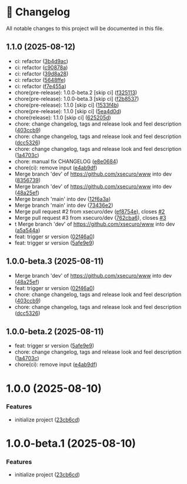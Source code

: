 # 📜 Changelog

All notable changes to this project will be documented in this file.



## 1.1.0 (2025-08-12)

* ci: refactor ([3b4d9ac](https://github.com/xsecuro/www/commit/3b4d9ac))
* ci: refactor ([c90878a](https://github.com/xsecuro/www/commit/c90878a))
* ci: refactor ([39d8a28](https://github.com/xsecuro/www/commit/39d8a28))
* ci: refactor ([5648ffe](https://github.com/xsecuro/www/commit/5648ffe))
* ci: refactor ([f7e455a](https://github.com/xsecuro/www/commit/f7e455a))
* chore(pre-release): 1.0.0-beta.2 [skip ci] ([f325113](https://github.com/xsecuro/www/commit/f325113))
* chore(pre-release): 1.0.0-beta.3 [skip ci] ([f2b8537](https://github.com/xsecuro/www/commit/f2b8537))
* chore(pre-release): 1.1.0 [skip ci] ([1533f4b](https://github.com/xsecuro/www/commit/1533f4b))
* chore(pre-release): 1.1.0 [skip ci] ([5ea4d0d](https://github.com/xsecuro/www/commit/5ea4d0d))
* chore(release): 1.1.0 [skip ci] ([625205d](https://github.com/xsecuro/www/commit/625205d))
* chore: change changelog, tags and release look and feel description ([403ccb9](https://github.com/xsecuro/www/commit/403ccb9))
* chore: change changelog, tags and release look and feel description ([dcc5326](https://github.com/xsecuro/www/commit/dcc5326))
* chore: change changelog, tags and release look and feel description ([1a4703c](https://github.com/xsecuro/www/commit/1a4703c))
* chore: manual fix CHANGELOG ([e8e0684](https://github.com/xsecuro/www/commit/e8e0684))
* chore(ci): remove input ([e4ab9df](https://github.com/xsecuro/www/commit/e4ab9df))
* Merge branch 'dev' of https://github.com/xsecuro/www into dev ([8356739](https://github.com/xsecuro/www/commit/8356739))
* Merge branch 'dev' of https://github.com/xsecuro/www into dev ([48a25ef](https://github.com/xsecuro/www/commit/48a25ef))
* Merge branch 'main' into dev ([12f6a3a](https://github.com/xsecuro/www/commit/12f6a3a))
* Merge branch 'main' into dev ([73436e2](https://github.com/xsecuro/www/commit/73436e2))
* Merge pull request #2 from xsecuro/dev ([ef8754e](https://github.com/xsecuro/www/commit/ef8754e)), closes [#2](https://github.com/xsecuro/www/issues/2)
* Merge pull request #3 from xsecuro/dev ([762cba6](https://github.com/xsecuro/www/commit/762cba6)), closes [#3](https://github.com/xsecuro/www/issues/3)
* t Merge branch 'dev' of https://github.com/xsecuro/www into dev ([a5a544a](https://github.com/xsecuro/www/commit/a5a544a))
* feat: trigger sr version ([02f46a0](https://github.com/xsecuro/www/commit/02f46a0))
* feat: trigger sr version ([5afe9e9](https://github.com/xsecuro/www/commit/5afe9e9))

## 1.0.0-beta.3 (2025-08-11)

* Merge branch 'dev' of https://github.com/xsecuro/www into dev ([48a25ef](https://github.com/xsecuro/www/commit/48a25ef))
* feat: trigger sr version ([02f46a0](https://github.com/xsecuro/www/commit/02f46a0))
* chore: change changelog, tags and release look and feel description ([403ccb9](https://github.com/xsecuro/www/commit/403ccb9))
* chore: change changelog, tags and release look and feel description ([dcc5326](https://github.com/xsecuro/www/commit/dcc5326))


## 1.0.0-beta.2 (2025-08-11)

* feat: trigger sr version ([5afe9e9](https://github.com/xsecuro/www/commit/5afe9e9))
* chore: change changelog, tags and release look and feel description ([1a4703c](https://github.com/xsecuro/www/commit/1a4703c))
* chore(ci): remove input ([e4ab9df](https://github.com/xsecuro/www/commit/e4ab9df))


# 1.0.0 (2025-08-10)


### Features

* initialize project ([23cb6cd](https://github.com/xsecuro/www/commit/23cb6cd78d8fa21d99fbf675658b9f6ec75b23e1))

# 1.0.0-beta.1 (2025-08-10)


### Features

* initialize project ([23cb6cd](https://github.com/xsecuro/www/commit/23cb6cd78d8fa21d99fbf675658b9f6ec75b23e1))
